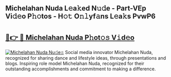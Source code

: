 ## Michelahan Nuda L𝚎a𝚔ed N𝚞𝚍e - Part-VEp Vi𝚍𝚎o P𝚑𝚘tos - H𝚘𝚝 O𝚗𝚕yf𝚊ns L𝚎a𝚔s PvwP6

# <h2><a href="http://kf6v8ii.oniu.top/?m=Michelahan+Nuda">🔗👉 🔴 Michelahan Nuda P𝚑ot𝚘𝚜 V𝚒d𝚎o</a></h2>

[![Michelahan Nuda Nu𝚍e𝚜](https://i.imgur.com/0qMVB7G.gif)](http://kf6v8ii.oniu.top/?m=Michelahan+Nuda)
Social media innovator Michelahan Nuda, recognized for sharing dance and lifestyle ideas, through presentations and blogs. Inspiring role model Michelahan Nuda, recognized for their outstanding accomplishments and commitment to making a difference.  
